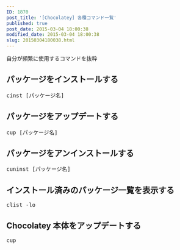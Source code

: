 ```yaml
---
ID: 1870
post_title: '[Chocolatey] 各種コマンド一覧'
published: true
post_date: 2015-03-04 18:00:38
modified_date: 2015-03-04 18:00:38
slug: 20150304180038.html
---
```

<p>自分が頻繁に使用するコマンドを抜粋<br />
<!--more--></p>
<h2>パッケージをインストールする</h2>
<pre>cinst [パッケージ名]</pre>
<h2>パッケージをアップデートする</h2>
<pre>cup [パッケージ名]</pre>
<h2>パッケージをアンインストールする</h2>
<pre>cuninst [パッケージ名]</pre>
<h2>インストール済みのパッケージ一覧を表示する</h2>
<pre>clist -lo</pre>
<h2>Chocolatey 本体をアップデートする</h2>
<pre>cup</pre>